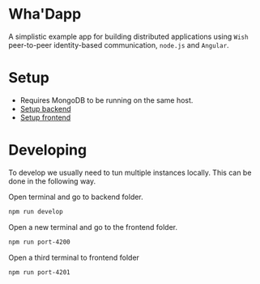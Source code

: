 # Wha'Dapp

A simplistic example app for building distributed applications using `Wish` peer-to-peer identity-based communication, `node.js` and `Angular`. 

# Setup

* Requires MongoDB to be running on the same host.
* [Setup backend](backend/README.md)
* [Setup frontend](frontend/README.md)


# Developing

To develop we usually need to tun multiple instances locally. This can be done in the following way.

Open terminal and go to backend folder.

```sh
npm run develop
```

Open a new terminal and go to the frontend folder.

```sh
npm run port-4200
```

Open a third terminal to frontend folder

```sh
npm run port-4201
```
